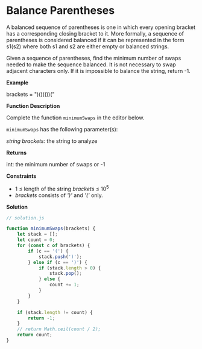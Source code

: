 # Balance Parentheses

A balanced sequence of parentheses is one in which every opening bracket has a corresponding closing bracket to it. More formally, a sequence of parentheses is considered balanced if it can be represented in the form s1(s2) where both s1 and s2 are either empty or balanced strings. 

Given a sequence of parentheses, find the minimum number of swaps needed to make the sequence balanced. It is not necessary to swap adjacent characters only. If it is impossible to balance the string, return -1.

**Example**

brackets = ")()(())("

**Function Description**

Complete the function `minimumSwaps` in the editor below.

`minimumSwaps` has the following parameter(s):

_string brackets:_ the string to analyze

**Returns**

  int: the minimum number of swaps or -1

**Constraints**

- 1 ≤ length of the string _brackets_ ≤ 10<sup>5</sup>
- _brackets_ consists of _')'_ and _'('_ only.

**Solution**

```js
// solution.js

function minimumSwaps(brackets) {
    let stack = [];
    let count = 0;
    for (const c of brackets) {
        if (c == '(') {
            stack.push(')');
        } else if (c == ')') {
            if (stack.length > 0) {
                stack.pop();
            } else {
                count += 1;
            }
        }
    }

    if (stack.length != count) {
        return -1;
    }
    // return Math.ceil(count / 2);
    return count;
}
```

